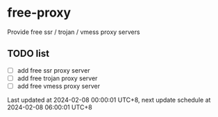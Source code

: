 
# free-proxy
Provide free ssr / trojan / vmess proxy servers


## TODO list
- [ ] add free ssr proxy server
- [ ] add free trojan proxy server
- [ ] add free vmess proxy server

Last updated at 2024-02-08 00:00:01 UTC+8, next update schedule at 2024-02-08 06:00:01 UTC+8

